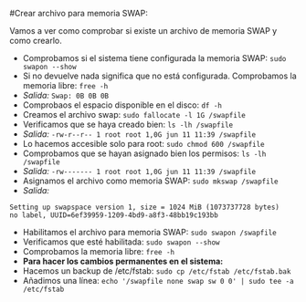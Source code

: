 #Crear archivo para memoria SWAP:

Vamos a ver como comprobar si existe un archivo de memoria SWAP y como crearlo.

* Comprobamos si el sistema tiene configurada la memoria SWAP:
```sudo swapon --show```
* Si no devuelve nada significa que no está configurada. Comprobamos la memoria libre:
```free -h```
* *Salida:*
```Swap: 0B 0B 0B```
* Comprobaos el espacio disponible en el disco:
```df -h```
* Creamos el archivo swap:
```sudo fallocate -l 1G /swapfile```
* Verificamos que se haya creado bien:
```ls -lh /swapfile```
* *Salida:*
```-rw-r--r-- 1 root root 1,0G jun 11 11:39 /swapfile```
* Lo hacemos accesible solo para root:
```sudo chmod 600 /swapfile```
* Comprobamos que se hayan asignado bien los permisos:
```ls -lh /swapfile```
* *Salida:*
```-rw------- 1 root root 1,0G jun 11 11:39 /swapfile```
* Asignamos el archivo como memoria SWAP:
```sudo mkswap /swapfile```
* *Salida:*
```
Setting up swapspace version 1, size = 1024 MiB (1073737728 bytes)
no label, UUID=6ef39959-1209-4bd9-a8f3-48bb19c193bb
```
* Habilitamos el archivo para memoria SWAP:
```sudo swapon /swapfile```
* Verificamos que esté habilitada:
```sudo swapon --show```
* Comprobamos la memoria libre:
```free -h```
* **Para hacer los cambios permanentes en el sistema:**
* Hacemos un backup de /etc/fstab:
```sudo cp /etc/fstab /etc/fstab.bak```
* Añadimos una línea:
```echo '/swapfile none swap sw 0 0' | sudo tee -a /etc/fstab```
